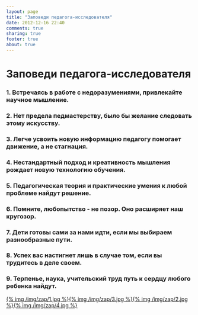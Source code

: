 ```yaml
---
layout: page
title: "Заповеди педагога-исследователя"
date: 2012-12-16 22:40
comments: true
sharing: true
footer: true
about: true
---
```

# Заповеди педагога-исследователя

### 1. Встречаясь в работе с недоразумениями, привлекайте научное мышление.
### 2. Нет предела педмастерству, было бы желание следовать этому искусству.
### 3. Легче усвоить новую информацию педагогу помогает движение, а не стагнация.
### 4. Нестандартный подход и креативность мышления рождает новую технологию обучения.
### 5. Педагогическая теория и практические умения к любой проблеме найдут решение.
### 6. Помните, любопытство - не позор. Оно расширяет наш  кругозор.
### 7. Дети готовы сами за нами идти, если мы выбираем  разнообразные пути.
### 8. Успех вас настигнет лишь в случае том, если вы трудитесь в деле своем.
### 9. Терпенье, наука, учительский труд путь к сердцу любого ребенка найдут.

<a href="/img/zap/1.jpg" rel="lightbox">{% img /img/zap/1.jpg %}</a><a href="/img/zap/3.jpg" rel="lightbox">{% img /img/zap/3.jpg %}</a><a href="/img/zap/2.jpg" rel="lightbox">{% img /img/zap/2.jpg %}</a><a href="/img/zap/4.jpg" rel="lightbox">{% img /img/zap/4.jpg %}</a>